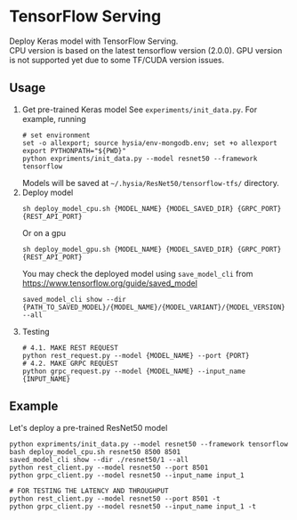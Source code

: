 # TensorFlow Serving
Deploy Keras model with TensorFlow Serving.  
CPU version is based on the latest tensorflow version (2.0.0).
GPU version is not supported yet due to some TF/CUDA version issues.

## Usage

1. Get pre-trained Keras model
    See `experiments/init_data.py`. For example, running 
    ```shell script
    # set environment
    set -o allexport; source hysia/env-mongodb.env; set +o allexport
    export PYTHONPATH="${PWD}"
    python expriments/init_data.py --model resnet50 --framework tensorflow 
    ```
    Models will be saved at `~/.hysia/ResNet50/tensorflow-tfs/` directory.
2. Deploy model
    ```shell script
    sh deploy_model_cpu.sh {MODEL_NAME} {MODEL_SAVED_DIR} {GRPC_PORT} {REST_API_PORT}
    ```
    Or on a gpu
    ```shell script
    sh deploy_model_gpu.sh {MODEL_NAME} {MODEL_SAVED_DIR} {GRPC_PORT} {REST_API_PORT}
    ```
    You may check the deployed model using `save_model_cli` from https://www.tensorflow.org/guide/saved_model
    ```shell script
    saved_model_cli show --dir {PATH_TO_SAVED_MODEL}/{MODEL_NAME}/{MODEL_VARIANT}/{MODEL_VERSION} --all
    ```
3. Testing
    ```shell script
    # 4.1. MAKE REST REQUEST
    python rest_request.py --model {MODEL_NAME} --port {PORT}
    # 4.2. MAKE GRPC REQUEST
    python grpc_request.py --model {MODEL_NAME} --input_name {INPUT_NAME}
    ```

## Example
Let's deploy a pre-trained ResNet50 model
```shell script
python expriments/init_data.py --model resnet50 --framework tensorflow
bash deploy_model_cpu.sh resnet50 8500 8501
saved_model_cli show --dir ./resnet50/1 --all
python rest_client.py --model resnet50 --port 8501
python grpc_client.py --model resnet50 --input_name input_1

# FOR TESTING THE LATENCY AND THROUGHPUT
python rest_client.py --model resnet50 --port 8501 -t
python grpc_client.py --model resnet50 --input_name input_1 -t
```

